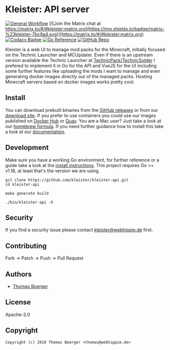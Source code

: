 # Kleister: API server

[![General Workflow](https://github.com/kleister/kleister-api/actions/workflows/general.yml/badge.svg)](https://github.com/kleister/kleister-api/actions/workflows/general.yml) [![Join the Matrix chat at https://matrix.to/#/#kleister:matrix.org](https://img.shields.io/badge/matrix-%23kleister-7bc9a4.svg)](https://matrix.to/#/#kleister:matrix.org) [![Codacy Badge](https://app.codacy.com/project/badge/Grade/c4d0c564f786486c93e37d62db312746)](https://app.codacy.com/gh/kleister/kleister-api/dashboard?utm_source=gh&utm_medium=referral&utm_content=&utm_campaign=Badge_grade) [![Go Reference](https://pkg.go.dev/badge/github.com/kleister/kleister-api.svg)](https://pkg.go.dev/github.com/kleister/kleister-api) [![GitHub Repo](https://img.shields.io/badge/github-repo-yellowgreen)](https://github.com/kleister/kleister-api)

Kleister is a web UI to manage mod packs for the Minecraft, initially focused on
the Technic Launcher and MCUpdater. Even if there is an upstream version
available the Technic Launcher at [TechnicPack/TechnicSolder][solder] I prefered
to implement it in Go for the API and VueJS for the UI including some further
features like uploading the mods I want to manage and even generating docker
images directly out of the managed packs. Hosting Minecraft servers based on
docker images works pretty cool.

## Install

You can download prebuilt binaries from the [GitHub releases][releases] or from
our [download site][downloads]. If you prefer to use containers you could use
our images published on [Docker Hub][dockerhub] or [Quay][quay]. You are a Mac
user? Just take a look at our [homebrew formula][homebrew]. If you need further
guidance how to install this take a look at our [documentation][docs].

## Development

Make sure you have a working Go environment, for further reference or a guide
take a look at the [install instructions][golang]. This project requires
Go >= v1.18, at least that's the version we are using.

```console
git clone https://github.com/kleister/kleister-api.git
cd kleister-api

make generate build

./bin/kleister-api -h
```

## Security

If you find a security issue please contact
[kleister@webhippie.de](mailto:kleister@webhippie.de) first.

## Contributing

Fork -> Patch -> Push -> Pull Request

## Authors

-   [Thomas Boerger](https://github.com/tboerger)

## License

Apache-2.0

## Copyright

```console
Copyright (c) 2018 Thomas Boerger <thomas@webhippie.de>
```

[releases]: https://github.com/kleister/kleister-api/releases
[downloads]: https://dl.kleister.eu/api
[homebrew]: https://github.com/kleister/homebrew-kleister
[dockerhub]: https://hub.docker.com/r/kleister/kleister-api/tags/
[quay]: https://quay.io/repository/kleister/kleister-api?tab=tags
[docs]: https://kleister.eu/
[golang]: http://golang.org/doc/install.html
[solder]: https://github.com/TechnicPack/TechnicSolder
